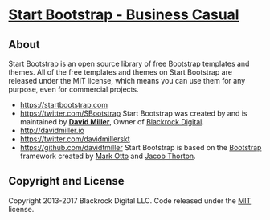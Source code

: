 # [Start Bootstrap - Business Casual](https://startbootstrap.com/template-overviews/business-casual/)
## About
Start Bootstrap is an open source library of free Bootstrap templates and themes. All of the free templates and themes on Start Bootstrap are released under the MIT license, which means you can use them for any purpose, even for commercial projects.
* https://startbootstrap.com
* https://twitter.com/SBootstrap
Start Bootstrap was created by and is maintained by **[David Miller](http://davidmiller.io/)**, Owner of [Blackrock Digital](http://blackrockdigital.io/).
* http://davidmiller.io
* https://twitter.com/davidmillerskt
* https://github.com/davidtmiller
Start Bootstrap is based on the [Bootstrap](http://getbootstrap.com/) framework created by [Mark Otto](https://twitter.com/mdo) and [Jacob Thorton](https://twitter.com/fat).

## Copyright and License
Copyright 2013-2017 Blackrock Digital LLC. Code released under the [MIT](https://github.com/BlackrockDigital/startbootstrap-business-casual/blob/gh-pages/LICENSE) license.
